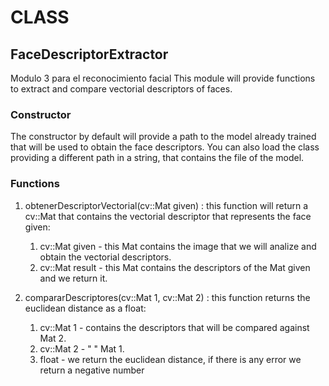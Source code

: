 # CLASS
## FaceDescriptorExtractor
Modulo 3 para el reconocimiento facial
This module will provide functions to extract and compare vectorial descriptors of faces.


### Constructor
  The constructor by default will provide a path to the model already trained that will be used to obtain the face descriptors.
  You can also load the class providing a different path in a string, that contains the file of the model.
  
### Functions
  1. obtenerDescriptorVectorial(cv::Mat given) : this function will return a cv::Mat that contains the vectorial descriptor that represents the face given:
        1. cv::Mat given - this Mat contains the image that we will analize and obtain the vectorial descriptors.
        2. cv::Mat result - this Mat contains the descriptors of the Mat given and we return it.
        
  2. compararDescriptores(cv::Mat 1, cv::Mat 2) : this function returns the euclidean distance as a float:
        1. cv::Mat 1 - contains the descriptors that will be compared against Mat 2.
        2. cv::Mat 2 - "                                                     " Mat 1.
        3. float - we return the euclidean distance, if there is any error we return a negative number
